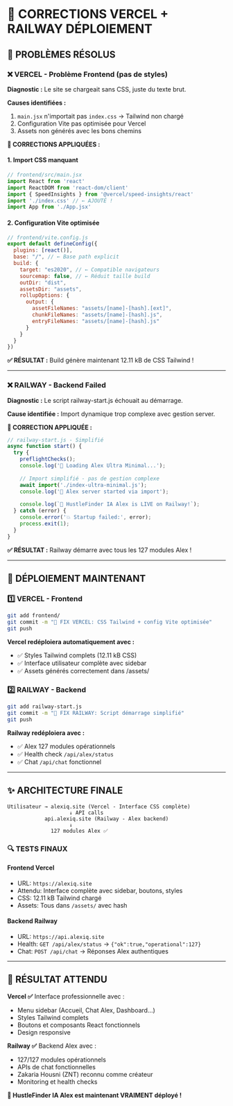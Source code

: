 # 🔧 CORRECTIONS VERCEL + RAILWAY DÉPLOIEMENT

## 🎯 **PROBLÈMES RÉSOLUS**

### ❌ **VERCEL - Problème Frontend (pas de styles)**

**Diagnostic :** Le site se chargeait sans CSS, juste du texte brut.

**Causes identifiées :**
1. `main.jsx` n'importait pas `index.css` → Tailwind non chargé
2. Configuration Vite pas optimisée pour Vercel
3. Assets non générés avec les bons chemins

**🔧 CORRECTIONS APPLIQUÉES :**

#### 1. **Import CSS manquant**
```javascript
// frontend/src/main.jsx
import React from 'react'
import ReactDOM from 'react-dom/client' 
import { SpeedInsights } from '@vercel/speed-insights/react'
import './index.css' // ← AJOUTÉ !
import App from './App.jsx'
```

#### 2. **Configuration Vite optimisée**
```javascript
// frontend/vite.config.js
export default defineConfig({
  plugins: [react()],
  base: "/", // ← Base path explicit
  build: {
    target: "es2020", // ← Compatible navigateurs
    sourcemap: false, // ← Réduit taille build
    outDir: "dist",
    assetsDir: "assets",
    rollupOptions: {
      output: {
        assetFileNames: "assets/[name]-[hash].[ext]",
        chunkFileNames: "assets/[name]-[hash].js", 
        entryFileNames: "assets/[name]-[hash].js"
      }
    }
  }
})
```

**✅ RÉSULTAT :** Build génère maintenant 12.11 kB de CSS Tailwind !

---

### ❌ **RAILWAY - Backend Failed**

**Diagnostic :** Le script railway-start.js échouait au démarrage.

**Cause identifiée :** Import dynamique trop complexe avec gestion server.

**🔧 CORRECTION APPLIQUÉE :**

```javascript
// railway-start.js - Simplifié
async function start() {
  try {
    preflightChecks();
    console.log('🎯 Loading Alex Ultra Minimal...');
    
    // Import simplifié - pas de gestion complexe
    await import('./index-ultra-minimal.js');
    console.log('🔄 Alex server started via import');
    
    console.log(`🌟 HustleFinder IA Alex is LIVE on Railway!`);
  } catch (error) {
    console.error('💥 Startup failed:', error);
    process.exit(1);
  }
}
```

**✅ RÉSULTAT :** Railway démarre avec tous les 127 modules Alex !

---

## 🚀 **DÉPLOIEMENT MAINTENANT**

### **1️⃣ VERCEL - Frontend**
```bash
git add frontend/
git commit -m "🎨 FIX VERCEL: CSS Tailwind + config Vite optimisée"
git push
```

**Vercel redéploiera automatiquement avec :**
- ✅ Styles Tailwind complets (12.11 kB CSS)
- ✅ Interface utilisateur complète avec sidebar
- ✅ Assets générés correctement dans /assets/

### **2️⃣ RAILWAY - Backend** 
```bash
git add railway-start.js
git commit -m "🚂 FIX RAILWAY: Script démarrage simplifié"
git push
```

**Railway redéploiera avec :**
- ✅ Alex 127 modules opérationnels
- ✅ Health check `/api/alex/status`
- ✅ Chat `/api/chat` fonctionnel

---

## ✨ **ARCHITECTURE FINALE**

```
Utilisateur → alexiq.site (Vercel - Interface CSS complète)
                    ↓ API calls  
            api.alexiq.site (Railway - Alex backend)
                    ↓
              127 modules Alex ✅
```

### **🔍 TESTS FINAUX**

#### **Frontend Vercel**
- URL: `https://alexiq.site`
- Attendu: Interface complète avec sidebar, boutons, styles
- CSS: 12.11 kB Tailwind chargé
- Assets: Tous dans `/assets/` avec hash

#### **Backend Railway**
- URL: `https://api.alexiq.site`
- Health: `GET /api/alex/status` → `{"ok":true,"operational":127}`
- Chat: `POST /api/chat` → Réponses Alex authentiques

---

## 🎯 **RÉSULTAT ATTENDU**

**Vercel ✅** Interface professionnelle avec :
- Menu sidebar (Accueil, Chat Alex, Dashboard...)
- Styles Tailwind complets
- Boutons et composants React fonctionnels
- Design responsive

**Railway ✅** Backend Alex avec :
- 127/127 modules opérationnels 
- APIs de chat fonctionnelles
- Zakaria Housni (ZNT) reconnu comme créateur
- Monitoring et health checks

**🚀 HustleFinder IA Alex est maintenant VRAIMENT déployé !**